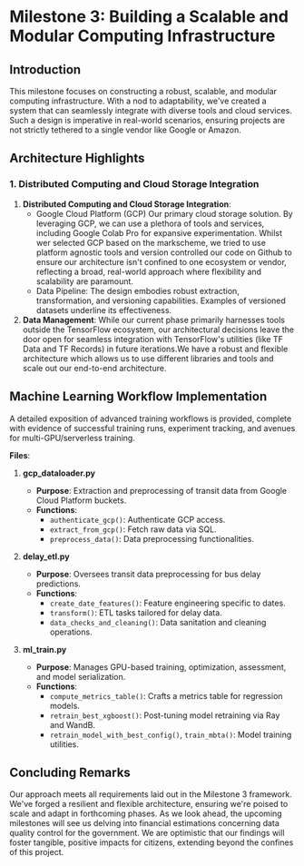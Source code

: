 # Milestone 3: Building a Scalable and Modular Computing Infrastructure

## Introduction

This milestone focuses on constructing a robust, scalable, and modular computing infrastructure. With a nod to adaptability, we've created a system that can seamlessly integrate with diverse tools and cloud services. Such a design is imperative in real-world scenarios, ensuring projects are not strictly tethered to a single vendor like Google or Amazon.

## Architecture Highlights

### 1. Distributed Computing and Cloud Storage Integration
1. **Distributed Computing and Cloud Storage Integration**:
    - Google Cloud Platform (GCP) Our primary cloud storage solution. By leveraging GCP, we can use a plethora of tools and services, including Google Colab Pro for expansive experimentation. Whilst wer selected GCP based on the markscheme, we tried to use platform agnostic tools and version controlled our code on Github to ensure our architecture isn't confined to one ecosystem or vendor, reflecting a broad, real-world approach where flexibility and scalability are paramount.
    - Data Pipeline: The design embodies robust extraction, transformation, and versioning capabilities. Examples of versioned datasets underline its effectiveness.
1. **Data Management**: While our current phase primarily harnesses tools outside the TensorFlow ecosystem, our architectural decisions leave the door open for seamless integration with TensorFlow's utilities (like TF Data and TF Records) in future iterations.We have a robust and flexible architecture which allows us to use different libraries and tools and scale out our end-to-end architecture.

##  Machine Learning Workflow Implementation
A detailed exposition of advanced training workflows is provided, complete with evidence of successful training runs, experiment tracking, and avenues for multi-GPU/serverless training.

**Files**:
1. **gcp_dataloader.py**
   - **Purpose**: Extraction and preprocessing of transit data from Google Cloud Platform buckets.
   - **Functions**:
     - `authenticate_gcp()`: Authenticate GCP access.
     - `extract_from_gcp()`: Fetch raw data via SQL.
     - `preprocess_data()`: Data preprocessing functionalities.

2. **delay_etl.py**
   - **Purpose**: Oversees transit data preprocessing for bus delay predictions.
   - **Functions**:
     - `create_date_features()`: Feature engineering specific to dates.
     - `transform()`: ETL tasks tailored for delay data.
     - `data_checks_and_cleaning()`: Data sanitation and cleaning operations.

3. **ml_train.py**
   - **Purpose**: Manages GPU-based training, optimization, assessment, and model serialization.
   - **Functions**:
     - `compute_metrics_table()`: Crafts a metrics table for regression models.
     - `retrain_best_xgboost()`: Post-tuning model retraining via Ray and WandB.
     - `retrain_model_with_best_config()`, `train_mbta()`: Model training utilities.

## Concluding Remarks

Our approach meets all requirements laid out in the Milestone 3 framework. We've forged a resilient and flexible architecture, ensuring we're poised to scale and adapt in forthcoming phases. As we look ahead, the upcoming milestones will see us delving into financial estimations concerning data quality control for the government. We are optimistic that our findings will foster tangible, positive impacts for citizens, extending beyond the confines of this project.
